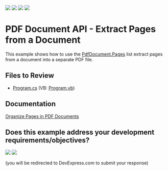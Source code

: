 <!-- default badges list -->
![](https://img.shields.io/endpoint?url=https://codecentral.devexpress.com/api/v1/VersionRange/128595517/17.1.3%2B)
[![](https://img.shields.io/badge/Open_in_DevExpress_Support_Center-FF7200?style=flat-square&logo=DevExpress&logoColor=white)](https://supportcenter.devexpress.com/ticket/details/T374804)
[![](https://img.shields.io/badge/📖_How_to_use_DevExpress_Examples-e9f6fc?style=flat-square)](https://docs.devexpress.com/GeneralInformation/403183)
[![](https://img.shields.io/badge/💬_Leave_Feedback-feecdd?style=flat-square)](#does-this-example-address-your-development-requirementsobjectives)
<!-- default badges end -->

# PDF Document API - Extract Pages from a Document

This example shows how to use the [PdfDocument.Pages](https://docs.devexpress.com/OfficeFileAPI/DevExpress.Pdf.PdfDocument.Pages) list extract pages from a document into a separate PDF file.

## Files to Review

* [Program.cs](./CS/ExtractDocumentPages/Program.cs) (VB: [Program.vb](./VB/ExtractDocumentPages/Program.vb))

## Documentation

[Organize Pages in PDF Documents](https://docs.devexpress.com/OfficeFileAPI/119762/pdf-document-api/document-manipulation/page-manipulation#extract-a-page)


<!-- feedback -->
## Does this example address your development requirements/objectives?

[<img src="https://www.devexpress.com/support/examples/i/yes-button.svg"/>](https://www.devexpress.com/support/examples/survey.xml?utm_source=github&utm_campaign=pdf-document-api-extract-pages-from-document&~~~was_helpful=yes) [<img src="https://www.devexpress.com/support/examples/i/no-button.svg"/>](https://www.devexpress.com/support/examples/survey.xml?utm_source=github&utm_campaign=pdf-document-api-extract-pages-from-document&~~~was_helpful=no)

(you will be redirected to DevExpress.com to submit your response)
<!-- feedback end -->
